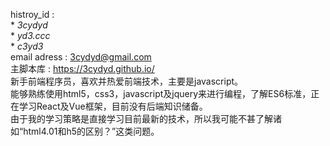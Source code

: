 histroy_id :    
     *  _3cydyd_  
     *  _yd3.ccc_  
     *  _c3yd3_  
email adress : 3cydyd@gmail.com    
主脚本库 : <https://3cydyd.github.io/>    
新手前端程序员，喜欢并热爱前端技术，主要是javascript。  
能够熟练使用html5，css3，javascript及jquery来进行编程，了解ES6标准，正在学习React及Vue框架，目前没有后端知识储备。  
由于我的学习策略是直接学习目前最新的技术，所以我可能不甚了解诸如“html4.01和h5的区别？”这类问题。  
